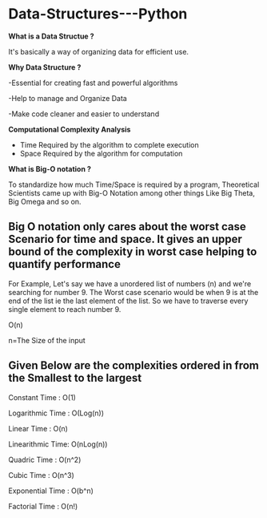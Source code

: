 # Data-Structures---Python

**What is a Data Structue ?**

It's basically a way of organizing data for efficient use.

**Why Data Structure ?**

-Essential for creating fast and powerful algorithms

-Help to manage and Organize Data

-Make code cleaner and easier to understand

 **Computational Complexity Analysis**

- Time Required by the algorithm to complete execution
- Space Required by the algorithm for computation

**What is Big-O notation ?**

To standardize how much Time/Space is required by a program, Theoretical Scientists came up with Big-O Notation among other things Like Big Theta, Big Omega and so on.

## Big O notation only cares about the worst case Scenario for time and space. It gives an upper bound of the complexity in worst case helping to quantify performance

For Example, Let's say we have a unordered list of numbers (n) and we're searching for number 9. The Worst case scenario would be when 9 is at the end of the list ie the last element of the list. So we have to traverse every single element to reach number 9. 

O(n)

n=The Size of the input

## Given Below are the complexities ordered in from the Smallest to the largest

Constant Time    : O(1)

Logarithmic Time : O(Log(n))

Linear Time      : O(n)

Linearithmic Time: O(nLog(n))

Quadric Time     : O(n^2)

Cubic Time       : O(n^3)

Exponential Time : O(b^n)

Factorial Time   : O(n!)








